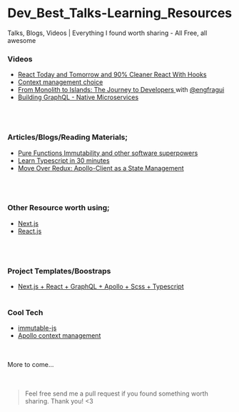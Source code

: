 # Dev_Best_Talks-Learning_Resources
Talks, Blogs, Videos | Everything I found worth sharing - All Free, all awesome

### Videos
- [React Today and Tomorrow and 90% Cleaner React With Hooks](https://www.youtube.com/watch?v=dpw9EHDh2bM)
- [Context management choice](https://www.youtube.com/watch?v=Q54YDGC_t3Y)
- [From Monolith to Islands: The Journey to Developers ](https://www.youtube.com/watch?v=f7BMSVhZan0&t=783s) with [@engfragui](https://github.com/engfragui)
- [Building GraphQL - Native Microservices](https://www.youtube.com/watch?v=WhYjSFKNhBA)

<br><br>
### Articles/Blogs/Reading Materials;
- [Pure Functions Immutability and other software superpowers](https://medium.com/dailyjs/pure-functions-immutability-and-other-software-superpowers-dfe6039af8f6)
- [Learn Typescript in 30 minutes](https://tutorialzine.com/2016/07/learn-typescript-in-30-minutes)
- [Move Over Redux: Apollo-Client as a State Management](https://engineering.circle.com/https-medium-com-mattdionis-move-over-redux-apollo-client-as-a-state-management-solution-1f9325f96cdd)


<br><br>
### Other Resource worth using;
- [Next.js](https://github.com/unicodeveloper/awesome-nextjs)
- [React.js](https://github.com/enaqx/awesome-react/blob/master/README.md)

<br><br>
### Project Templates/Boostraps
- [Next.js + React + GraphQL + Apollo + Scss + Typescript](https://github.com/Sebastp/Next-react-graphql-apollo_Boostrap)
<br><br>
### Cool Tech
- [immutable-js](https://github.com/immutable-js/immutable-js)
- [Apollo context management](https://www.apollographql.com/docs/react/data/local-state/)

<br><br>
More to come...<br>
<br><br>

> Feel free send me a pull request if you found something worth sharing. Thank you! <3

